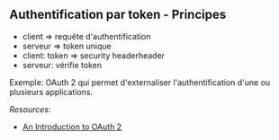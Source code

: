 ## Authentification par token - Principes

* client => requête d'authentification
* serveur => token unique
* client: token => security headerheader
* serveur: vérifie token

Exemple: OAuth 2 qui permet d'externaliser l'authentification d'une ou plusieurs applications.

*Resources*: 
* [An Introduction to OAuth 2](https://www.digitalocean.com/community/tutorials/an-introduction-to-oauth-2)


